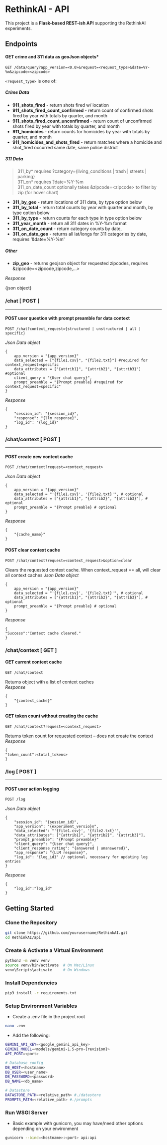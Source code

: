 # RethinkAI - API

This project is a **Flask-based REST-ish API** supporting the RethinkAI experiments.

##  Endpoints

#### **GET crime and 311 data as geoJson objects***
```
GET /data/query?app_version=<0.0>&request=<request_type>&date=%Y-%m&zipcode=<zipcode>
```
```<request_type>``` is one of: 
##### Crime Data
- **911_shots_fired** - return shots fired w/ location
- **911_shots_fired_count_confirmed** - return count of confirmed shots fired by year with totals by quarter, and month
- **911_shots_fired_count_unconfirmed** - return count of unconfirmed shots fired by year with totals by quarter, and month
- **911_homicides** - return counts for homicides by year with totals by quarter, and month
- **911_homicides_and_shots_fired** - return matches where a homicide and shot_fired occurred same date, same police district

##### 311 Data
> 311_by\* requires ?category={living_conditions | trash | streets | parking}  
> 311_on\* requires ?date=%Y-%m  
> 311_on_date_count optionally takes &zipcode=\<zipcode\> to filter by zip (for hover chart)  
- **311_by_geo** - return locations of 311 data, by type option below
- **311_by_total** - return total counts by year with quarter and month, by type option below
- **311_by_type** - return counts for each type in type option below
- **311_year_month** - return all 311 dates in %Y-%m format
- **311_on_date_count** - return category counts by date, 
- **311_on_date_geo** - returns all lat/longs for 311 categories by date, requires '&date=%Y-%m'

##### Other
- **zip_geo** - returns geojson object for requested zipcodes, requires &zipcode=\<zipcode,zipcode,...\>

*Response*

{json object}


### /chat \[ POST \]
---
#### **POST user question with prompt preamble for data context**
```
POST /chat?context_request={structured | unstructured | all | specific}
```
*Json Data object*
```
{
    app_version = "{app_version}"
    data_selected = ["{file1.csv}", "{file2.txt}"] #required for context_request=specific
    data_attributes = ["{attrib1}", "{attrib2}", "{attrib3}"] #optional
    client_query = "{User chat query}",
    prompt_preamble = "{Prompt preable} #required for context_request=specific"
}
```
*Response*
```
{
    "session_id": "{session_id}",		
    "response": "{llm_response}",
    "log_id": "{log_id}"
}
```

### /chat/context \[ POST \] 
---
#### **POST create new context cache**
```
POST /chat/context?request=<context_request>
```
*Json Data object*
```
{
    app_version = "{app_version}"
    data_selected = "'{file1.csv}', '{file2.txt}'", # optional
    data_attributes = ["{attrib1}", "{attrib2}", "{attrib3}"], # optional
    prompt_preamble = "{Prompt preable} # optional
}
```
*Response*
```
{
    "{cache_name}"
}
```
#### **POST clear context cache**
```
POST /chat/context?request=<context_request>&option=clear
```
Clears the requested context cache. When context_request == all, will clear all context caches
*Json Data object*
```
{
    app_version = "{app_version}"
    data_selected = "'{file1.csv}', '{file2.txt}'", # optional
    data_attributes = ["{attrib1}", "{attrib2}", "{attrib3}"], # optional
    prompt_preamble = "{Prompt preable} # optional
}
```
*Response*
```
{
"Success":"Context cache cleared."
}
```
### /chat/context \[ GET \] 

#### **GET current context cache**
```
GET /chat/context
```
Returns object with a list of context caches  
*Response*
```
{
    "{context_cache}"
}
```
#### **GET token count without creating the cache**
```
GET /chat/context?request=<context_request>
```
Returns token count for requested context – does not create the context
*Response*
```
{
"token_count":<total_tokens>
}
```


### /log \[ POST \]
---
#### **POST user action logging**
```
POST /log
```
*Json Data object*
```
{
    "session_id": "{session_id}",		
    "app_version": "{experiment_versio}n",
    "data_selected": "'{file1.csv}', '{file2.txt}'",
    "data_attributes": ["{attrib1}", "{attrib2}", "{attrib3}"],
    "prompt_preamble": "{Prompt preamble}"
    "client_query": "{User chat query}",
    "client_response_rating": "{answered | unanswered}",
    "app_response": "{LLM response}",
    "log_id": "{log_id}" // optional, necessary for updating log entries 	
}
```
*Response*
```
{
    "log_id":"log_id"
}
```

## Getting Started

### Clone the Repository

```sh
git clone https://github.com/yourusername/RethinkAI.git
cd RethinkAI/api

```

### Create & Activate a Virtual Environment

```sh
python3 -m venv venv
source venv/bin/activate  # On Mac/Linux
venv\Scripts\activate     # On Windows
```

### Install Dependencies

```sh
pip3 install -r requirements.txt
```

### Setup Environment Variables

- Create a .env file in the project root

```sh
nano .env
```

- Add the following:

```sh
GEMINI_API_KEY=<google_gemini_api_key>
GEMINI_MODEL=<models/gemini-1.5-pro-{revision}>
API_PORT=<port>

# Database config
DB_HOST=<hostname>
DB_USER=<user_name>
DB_PASSWORD=<password>
DB_NAME=<db_name>

# Datastore
DATASTORE_PATH=<relative_path> #./datastore
PROMPTS_PATH=<relative_path> #./prompts
```

### Run WSGI Server

- Basic example with gunicorn, you may have/need other options depending on your environment
 
```sh
gunicorn --bind=<hostname>:<port> api:api
```